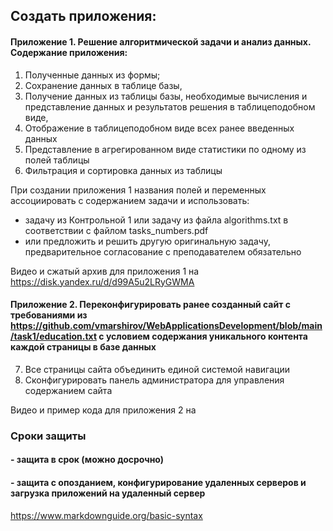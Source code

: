 ## Создать приложения:

#### Приложение 1. Решение алгоритмической задачи и анализ данных. Содержание приложения: 
1. Полученные данных из формы; 
2. Cохранение данных в таблице базы, 
3. Получение данных из таблицы базы,   необходимые вычисления и представление данных  и результатов решения в таблицеподобном виде,
4. Отображение в таблицеподобном виде всех ранее введенных данных 
5. Представление в агрегированном виде статистики  по одному из полей таблицы
6. Фильтрация и сортировка данных из таблицы  
 
При создании приложения 1 названия полей и переменных ассоциировать с содержанием задачи и  использовать:
- задачу  из Контрольной 1 или задачу из  файла algorithms.txt  в соответствии с файлом  tasks_numbers.pdf
- или предложить  и решить другую оригинальную задачу, предварительное  согласование с преподавателем обязательно  

Видео и сжатый архив  для приложения 1  на  https://disk.yandex.ru/d/d99A5u2LRyGWMA




#### Приложение 2. Переконфигурировать ранее созданный сайт с требованиями из https://github.com/vmarshirov/WebApplicationsDevelopment/blob/main/task1/education.txt с условием содержания  уникального контента каждой страницы в базе данных

7. Все страницы сайта объединить единой системой навигации
8. Сконфигурировать панель администратора для управления содержанием сайта

Видео и пример кода для приложения 2 на 



### Сроки защиты
####  - защита в срок (можно досрочно)
####  - защита  с опозданием,  конфигурирование удаленных  серверов и загрузка приложений на удаленный сервер 

 
https://www.markdownguide.org/basic-syntax
